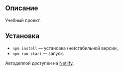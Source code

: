 ## Описание

Учебный проект.

## Установка

- `npm install` — установка (не)стабильной версии,
- `npm run start` — запуск.

Автодеплой доступен на [Netlify](https://genuine-kringle-91aaa2.netlify.app/).

